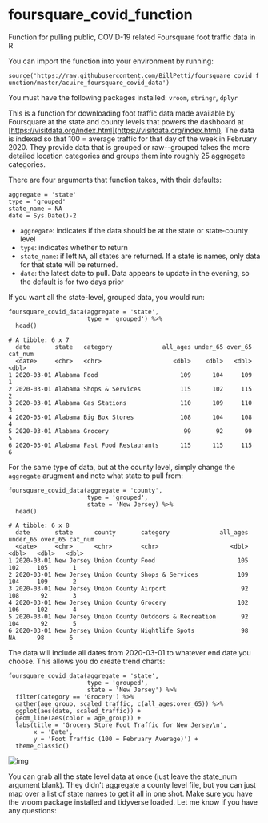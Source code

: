 # foursquare_covid_function
Function for pulling public, COVID-19 related Foursquare foot traffic data in R

You can import the function into your environment by running:

`source('https://raw.githubusercontent.com/BillPetti/foursquare_covid_function/master/acuire_foursquare_covid_data')`

You must have the following packages installed: `vroom`, `stringr`, `dplyr`

This is a function for downloading foot traffic data made available by Foursquare at the state and county levels that powers the dashboard at [https://visitdata.org/index.html](https://visitdata.org/index.html). The data is indexed so that 100 = average traffic for that day of the week in February 2020. They provide data that is grouped or raw--grouped takes the more detailed location categories and groups them into roughly 25 aggregate categories. 

There are four arguments that function takes, with their defaults:

```
aggregate = 'state'
type = 'grouped'
state_name = NA
date = Sys.Date()-2
```
- `aggregate`: indicates if the data should be at the state or state-county level
- `type`: indicates whether to return 
- `state_name`: if left `NA`, all states are returned. If a state is names, only data for that state will be returned. 
- `date`: the latest date to pull. Data appears to update in the evening, so the default is for two days prior

If you want all the state-level, grouped data, you would run:

```
foursquare_covid_data(aggregate = 'state', 
                      type = 'grouped') %>%
  head()
  
# A tibble: 6 x 7
  date       state   category              all_ages under_65 over_65 cat_num
  <date>     <chr>   <chr>                    <dbl>    <dbl>   <dbl>   <dbl>
1 2020-03-01 Alabama Food                       109      104     109       1
2 2020-03-01 Alabama Shops & Services           115      102     115       2
3 2020-03-01 Alabama Gas Stations               110      109     110       3
4 2020-03-01 Alabama Big Box Stores             108      104     108       4
5 2020-03-01 Alabama Grocery                     99       92      99       5
6 2020-03-01 Alabama Fast Food Restaurants      115      115     115       6
```
For the same type of data, but at the county level, simply change the `aggregate` arugment and note what state to pull from:

```
foursquare_covid_data(aggregate = 'county', 
                      type = 'grouped', 
                      state = 'New Jersey) %>%
  head()
  
# A tibble: 6 x 8
  date       state      county       category              all_ages under_65 over_65 cat_num
  <date>     <chr>      <chr>        <chr>                    <dbl>    <dbl>   <dbl>   <dbl>
1 2020-03-01 New Jersey Union County Food                       105      102     105       1
2 2020-03-01 New Jersey Union County Shops & Services           109      104     109       2
3 2020-03-01 New Jersey Union County Airport                     92      108      92       3
4 2020-03-01 New Jersey Union County Grocery                    102      106     102       4
5 2020-03-01 New Jersey Union County Outdoors & Recreation       92      104      92       5
6 2020-03-01 New Jersey Union County Nightlife Spots             98       NA      98       6
```
The data will include all dates from 2020-03-01 to whatever end date you choose. This allows you do create trend charts:

```
foursquare_covid_data(aggregate = 'state', 
                      type = 'grouped', 
                      state = 'New Jersey') %>%
  filter(category == 'Grocery') %>%
  gather(age_group, scaled_traffic, c(all_ages:over_65)) %>% 
  ggplot(aes(date, scaled_traffic)) +
  geom_line(aes(color = age_group)) +
  labs(title = 'Grocery Store Foot Traffic for New Jersey\n', 
       x = 'Date', 
       y = 'Foot Traffic (100 = February Average)') +
  theme_classic()
```
![img]('https://github.com/BillPetti/foursquare_covid_function/blob/master/ex_chart.png')






You can grab all the state level data at once (just leave the state_num argument blank). They didn't aggregate a county level file, but you can just map over a list of state names to get it all in one shot. Make sure you have the vroom package installed and tidyverse loaded. Let me know if you have any questions:

 
